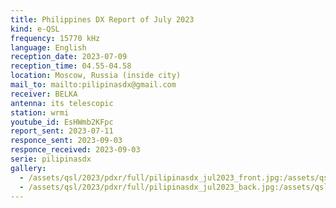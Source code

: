 ```yaml
---
title: Philippines DX Report of July 2023
kind: e-QSL
frequency: 15770 kHz
language: English
reception_date: 2023-07-09
reception_time: 04.55-04.58
location: Moscow, Russia (inside city)
mail_to: mailto:pilipinasdx@gmail.com
receiver: BELKA
antenna: its telescopic
station: wrmi
youtube_id: EsHWmb2KFpc
report_sent: 2023-07-11
responce_sent: 2023-09-03
responce_received: 2023-09-03
serie: pilipinasdx
gallery:
  - /assets/qsl/2023/pdxr/full/pilipinasdx_jul2023_front.jpg:/assets/qsl/2023/pdxr/small/pilipinasdx_jul2023_front.jpg
  - /assets/qsl/2023/pdxr/full/pilipinasdx_jul2023_back.jpg:/assets/qsl/2023/pdxr/small/pilipinasdx_jul2023_back.jpg
---
```

